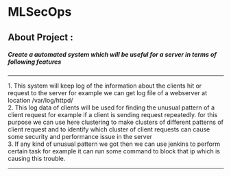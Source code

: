 # MLSecOps

## About Project :
##### Create a automated system which will be useful for a server in terms of following features
<hr>
 1. This system will keep log of the information about the clients hit or request to the server for example we can get log file of a webserver at location /var/log/httpd/<br>
 2. This log data of clients will be used for finding the unusual pattern of a client request for example if a client is sending request repeatedly. for this purpose we can use here clustering to make clusters of different patterns of client request and to identify which cluster of client requests can cause some security and performance issue in the server<br>
 3. If any kind of unusual pattern we got then we can use jenkins to perform certain task for example it can run some command to block that ip which is causing this trouble.
 <hr>
